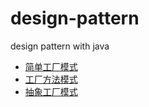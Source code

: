 # design-pattern
design pattern with java
* [简单工厂模式](SimpleFactory.md)
* [工厂方法模式](FactoryMethod.md)
* [抽象工厂模式](AbstractFactory.md)
